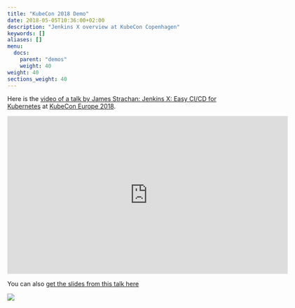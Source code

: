 ```yaml
---
title: "KubeCon 2018 Demo"
date: 2018-05-05T10:36:00+02:00
description: "Jenkins X overview at KubeCon Copenhagen" 
keywords: []
aliases: []
menu:
  docs:
    parent: "demos"
    weight: 40
weight: 40
sections_weight: 40
---
```


Here is the [video of a talk by James Strachan: Jenkins X: Easy CI/CD for Kubernetes](https://youtu.be/uHe7R_iZSLU?list=PLj6h78yzYM2N8GdbjmhVU65KYm_68qBmo) at [KubeCon Europe 2018](https://events.linuxfoundation.org/events/kubecon-cloudnativecon-europe-2018/). 

<iframe width="640" height="360" src="https://www.youtube.com/embed/uHe7R_iZSLU?list=PLj6h78yzYM2N8GdbjmhVU65KYm_68qBmo" frameborder="0" allow="autoplay; encrypted-media" allowfullscreen></iframe>

You can also [get the slides from this talk here](https://docs.google.com/presentation/d/19DAFONpT3L4t6sisyTuK2_chHrVorQO_1ijWEo8Euas/edit?usp=sharing)

<img src="/news/jenkins-x-does-kubecon/kubecon-talk.jpg">

